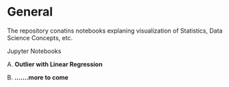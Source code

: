 # General
The repository conatins notebooks explaning visualization of Statistics, Data Science Concepts, etc.

<h> Jupyter Notebooks </h>
  
  A. <b> Outlier with Linear Regression </b>
  
  B. <b> .......more to come

